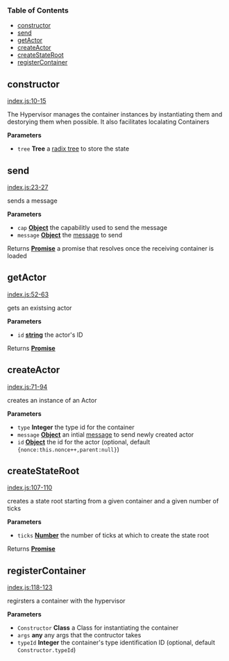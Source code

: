 <!-- Generated by documentation.js. Update this documentation by updating the source code. -->

### Table of Contents

-   [constructor](#constructor)
-   [send](#send)
-   [getActor](#getactor)
-   [createActor](#createactor)
-   [createStateRoot](#createstateroot)
-   [registerContainer](#registercontainer)

## constructor

[index.js:10-15](https://github.com/primea/js-primea-hypervisor/blob/46c11229b2dac84739660d8242a0eaa65697f8bc/index.js#L10-L15 "Source code on GitHub")

The Hypervisor manages the container instances by instantiating them and
destorying them when possible. It also facilitates localating Containers

**Parameters**

-   `tree` **Tree** a [radix tree](https://github.com/dfinity/js-dfinity-radix-tree) to store the state

## send

[index.js:23-27](https://github.com/primea/js-primea-hypervisor/blob/46c11229b2dac84739660d8242a0eaa65697f8bc/index.js#L23-L27 "Source code on GitHub")

sends a message

**Parameters**

-   `cap` **[Object](https://developer.mozilla.org/en-US/docs/Web/JavaScript/Reference/Global_Objects/Object)** the capabilitly used to send the message
-   `message` **[Object](https://developer.mozilla.org/en-US/docs/Web/JavaScript/Reference/Global_Objects/Object)** the [message](https://github.com/primea/js-primea-message) to send

Returns **[Promise](https://developer.mozilla.org/en-US/docs/Web/JavaScript/Reference/Global_Objects/Promise)** a promise that resolves once the receiving container is loaded

## getActor

[index.js:52-63](https://github.com/primea/js-primea-hypervisor/blob/46c11229b2dac84739660d8242a0eaa65697f8bc/index.js#L52-L63 "Source code on GitHub")

gets an existsing actor

**Parameters**

-   `id` **[string](https://developer.mozilla.org/en-US/docs/Web/JavaScript/Reference/Global_Objects/String)** the actor's ID

Returns **[Promise](https://developer.mozilla.org/en-US/docs/Web/JavaScript/Reference/Global_Objects/Promise)** 

## createActor

[index.js:71-94](https://github.com/primea/js-primea-hypervisor/blob/46c11229b2dac84739660d8242a0eaa65697f8bc/index.js#L71-L94 "Source code on GitHub")

creates an instance of an Actor

**Parameters**

-   `type` **Integer** the type id for the container
-   `message` **[Object](https://developer.mozilla.org/en-US/docs/Web/JavaScript/Reference/Global_Objects/Object)** an intial [message](https://github.com/primea/js-primea-message) to send newly created actor
-   `id` **[Object](https://developer.mozilla.org/en-US/docs/Web/JavaScript/Reference/Global_Objects/Object)** the id for the actor (optional, default `{nonce:this.nonce++,parent:null}`)

## createStateRoot

[index.js:107-110](https://github.com/primea/js-primea-hypervisor/blob/46c11229b2dac84739660d8242a0eaa65697f8bc/index.js#L107-L110 "Source code on GitHub")

creates a state root starting from a given container and a given number of
ticks

**Parameters**

-   `ticks` **[Number](https://developer.mozilla.org/en-US/docs/Web/JavaScript/Reference/Global_Objects/Number)** the number of ticks at which to create the state root

Returns **[Promise](https://developer.mozilla.org/en-US/docs/Web/JavaScript/Reference/Global_Objects/Promise)** 

## registerContainer

[index.js:118-123](https://github.com/primea/js-primea-hypervisor/blob/46c11229b2dac84739660d8242a0eaa65697f8bc/index.js#L118-L123 "Source code on GitHub")

regirsters a container with the hypervisor

**Parameters**

-   `Constructor` **Class** a Class for instantiating the container
-   `args` **any** any args that the contructor takes
-   `typeId` **Integer** the container's type identification ID (optional, default `Constructor.typeId`)
